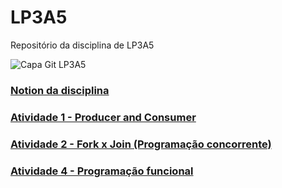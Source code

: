 # LP3A5
Repositório da disciplina de LP3A5

![Capa Git LP3A5](https://user-images.githubusercontent.com/102483739/197359894-91d79572-a3ac-4d0d-8b3f-03ac9ac4e6b7.png)


<H3><a href="https://www.notion.so/LP3A5-014732129d74486d9a03aa7042cd1846" >Notion da disciplina</a></h3> 
<h3><a href="https://github.com/nathanOliveira09/LP3A5/tree/main/A1%20-%20(Produtor%20-%20Consumidor)/bin">Atividade 1 - Producer and Consumer</a></h3>
<h3><a href="https://github.com/nathanOliveira09/LP3A5/tree/main/Fork%20x%20Join">Atividade 2 - Fork x Join (Programação concorrente)</a></h3>
<h3><a href="https://github.com/nathanOliveira09/LP3A5/tree/main/ExercicioCollectors">Atividade 4 - Programação funcional</a></h3>
